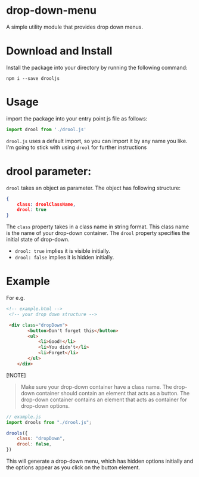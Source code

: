 # drop-down-menu
A simple utility module that provides drop down menus.

# Download and Install

Install the package into your directory by running the following command:
```
npm i --save drooljs
```
# Usage

import the package into your entry point js file as follows:

```js
import drool from './drool.js'
```


`drool.js` uses a default import, so you can import it by any name you like. I'm going to stick with using `drool` for further instructions

# drool parameter:

`drool` takes an object as parameter. The object has following structure:
```json
{
    class: droolClassName,
    drool: true
}
```
The `class` property takes in a class name in string format. This class name is the name of your drop-down container.
The `drool` property specifies the initial state of drop-down. 
- `drool: true` implies it is visible initially.
- `drool: false` implies it is hidden initially.

# Example
For e.g.
```html
<!-- example.html -->
 <!-- your drop down structure -->

 <div class="dropDown"> 
        <button>Don't forget this</button>
        <ul>
            <li>Good!</li>
            <li>You didn't</li>
            <li>Forget</li>
        </ul>
    </div>
```
[!NOTE]
> Make sure your drop-down container have a class name.
> The drop-down container should contain an element that acts as a button.
> The drop-down container contains an element that acts as container for drop-down options.

```js
// example.js
import drools from "./drool.js";

drools({
    class: "dropDown",
    drool: false,
})
```

This will generate a drop-down menu, which has hidden options initially and the options appear as you click on the button element.